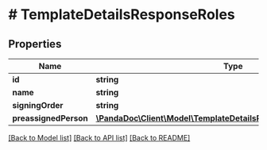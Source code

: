 # # TemplateDetailsResponseRoles

## Properties

Name | Type | Description | Notes
------------ | ------------- | ------------- | -------------
**id** | **string** |  | [optional]
**name** | **string** |  | [optional]
**signingOrder** | **string** |  | [optional]
**preassignedPerson** | [**\PandaDoc\Client\Model\TemplateDetailsResponsePreassignedPerson**](TemplateDetailsResponsePreassignedPerson.md) |  | [optional]

[[Back to Model list]](../../README.md#models) [[Back to API list]](../../README.md#endpoints) [[Back to README]](../../README.md)
